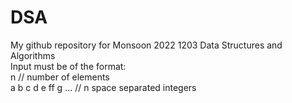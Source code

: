 # DSA
My github repository for Monsoon 2022 1203 Data Structures and Algorithms  \
Input must be of the format:\
n                           // number of elements\
a b c d e ff g ...          // n space separated integers
